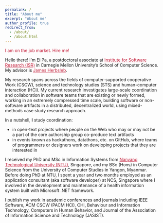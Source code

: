 ```yaml
---
permalink: /
title: "About me"
excerpt: "About me"
author_profile: true
redirect_from: 
  - /about/
  - /about.html
---
```


<p><span style="color: c41e3a">I am on the job market. Hire me!</span></p>

Hello there! I'm Ei Pa, a postdoctoral associate at <a style="color: #c41e3a;" href="https://www.isri.cmu.edu/">Institute for Software Research (ISR)</a> in Carnegie Mellon University’s School of Computer Science. My advisor is <a style="color: #c41e3a;" href="https://herbsleb.org/">James Herbsleb</a>.

My research spans across the fields of computer-supported cooperative Work (CSCW), science and technology studies (STS) and human-computer interaction (HCI). My current research investigates large-scale coordination and collaboration in software teams that are existing or newly formed, working in an extremely compressed time scale, building software or non-software artifacts in a distributed, decentralized world, using mixed-methods case study research approach.

In a nutshell, I study coordination:
* in open-text projects where people on the Web who may or may not be a part of the core authorship group co-produce text artifacts
* in events known as hackathons, datathons, etc. on GitHub, where teams of programmers or designers work on developing projects that they are interested in

I received my PhD and MSc in Information Systems from <a style="color: #c41e3a;" href="https://www.isri.cmu.edu/">Nanyang Technological University (NTU)</a>, Singapore, and my BSc (Hons) in Computer Science from the University of Computer Studies in Yangon, Myanmar. Before doing PhD at NTU, I spent a year and two months employed as an application consultant (aka software developer) at NCS, Singapore where I involved in the development and maintenance of a health information system built with Microsoft .NET framework.

I publish my work in academic conferences and journals including IEEE Software, ACM CSCW (PACM HCI), CHI, Behaviour and Information Technology, Computers in Human Behavior, and Journal of the Association of Information Science and Technology (JASIST).

